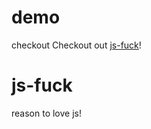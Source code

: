# demo
checkout Checkout out <a href="https://mum-never-proud.github.io/js-fuck/">js-fuck</a>!

# js-fuck
reason to love js!
